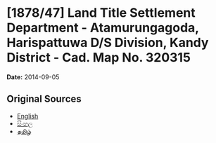 # [1878/47] Land Title Settlement Department - Atamurungagoda, Harispattuwa D/S Division, Kandy District - Cad. Map No. 320315

**Date:** 2014-09-05

## Original Sources

- [English](https://documents.gov.lk/view/extra-gazettes/2014/9/1878-47_E.pdf)
- [සිංහල](https://documents.gov.lk/view/extra-gazettes/2014/9/1878-47_S.pdf)
- [தமிழ்](https://documents.gov.lk/view/extra-gazettes/2014/9/1878-47_T.pdf)
